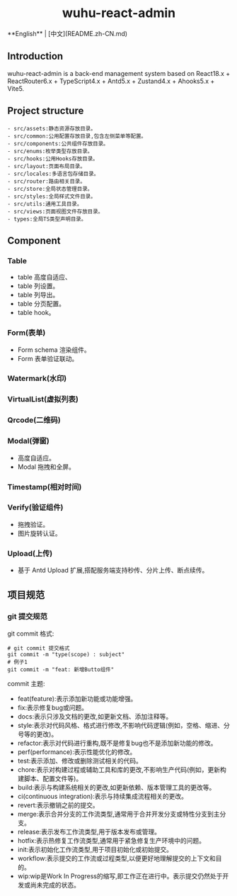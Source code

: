 <h1 align="center">wuhu-react-admin</h1>
**English** | [中文](README.zh-CN.md)

## Introduction

wuhu-react-admin is a back-end management system based on React18.x + ReactRouter6.x + TypeScript4.x + Antd5.x + Zustand4.x + Ahooks5.x + Vite5.

## Project structure

```
- src/assets:静态资源存放目录。
- src/common:公用配置存放目录,包含左侧菜单等配置。
- src/components:公共组件存放目录。
- src/enums:枚举类型存放目录。
- src/hooks:公用Hooks存放目录。
- src/layout:页面布局目录。
- src/locales:多语言包存储目录。
- src/router:路由相关目录。
- src/store:全局状态管理目录。
- src/styles:全局样式文件目录。
- src/utils:通用工具目录。
- src/views:页面视图文件存放目录。
- types:全局TS类型声明目录。
```

## Component

### Table

- table 高度自适应、
- table 列设置。
- table 列导出。
- table 分页配置。
- table hook。

### Form(表单)

- Form schema 渲染组件。
- Form 表单验证联动。

### Watermark(水印)

### VirtualList(虚拟列表)

### Qrcode(二维码)

### Modal(弹窗)

- 高度自适应。
- Modal 拖拽和全屏。

### Timestamp(相对时间)

### Verify(验证组件)

- 拖拽验证。
- 图片旋转认证。

### Upload(上传)

- 基于 Antd Upload 扩展,搭配服务端支持秒传、分片上传、断点续传。

## 项目规范

### git 提交规范

git commit 格式:

```
# git commit 提交格式
git commit -m "type(scope) : subject"
# 例子1
git commit -m "feat: 新增Butto组件"
```

commit 主题:

- feat(feature):表示添加新功能或功能增强。
- fix:表示修复bug或问题。
- docs:表示只涉及文档的更改,如更新文档、添加注释等。
- style:表示对代码风格、格式进行修改,不影响代码逻辑(例如，空格、缩进、分号等的更改)。
- refactor:表示对代码进行重构,既不是修复bug也不是添加新功能的修改。
- perf(performance):表示性能优化的修改。
- test:表示添加、修改或删除测试相关的代码。
- chore:表示对构建过程或辅助工具和库的更改,不影响生产代码(例如，更新构建脚本、配置文件等)。
- build:表示与构建系统相关的更改,如更新依赖、版本管理工具的更改等。
- ci(continuous integration):表示与持续集成流程相关的更改。
- revert:表示撤销之前的提交。
- merge:表示合并分支的工作流类型,通常用于合并开发分支或特性分支到主分支。
- release:表示发布工作流类型,用于版本发布或管理。
- hotfix:表示热修复工作流类型,通常用于紧急修复生产环境中的问题。
- init:表示初始化工作流类型,用于项目初始化或初始提交。
- workflow:表示提交的工作流或过程类型,以便更好地理解提交的上下文和目的。
- wip:wip是Work In Progress的缩写,即工作正在进行中。表示提交仍然处于开发或尚未完成的状态。

